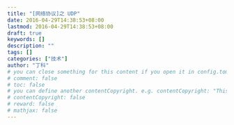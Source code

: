 ```yaml
---
title: "[网络协议]之 UDP"
date: 2016-04-29T14:38:53+08:00
lastmod: 2016-04-29T14:38:53+08:00
draft: true
keywords: []
description: ""
tags: []
categories: ["技术"]
author: "丁科"
# you can close something for this content if you open it in config.toml.
# comment: false
# toc: false
# you can define another contentCopyright. e.g. contentCopyright: "This is an another copyright."
# contentCopyright: false
# reward: false
# mathjax: false
---
```

